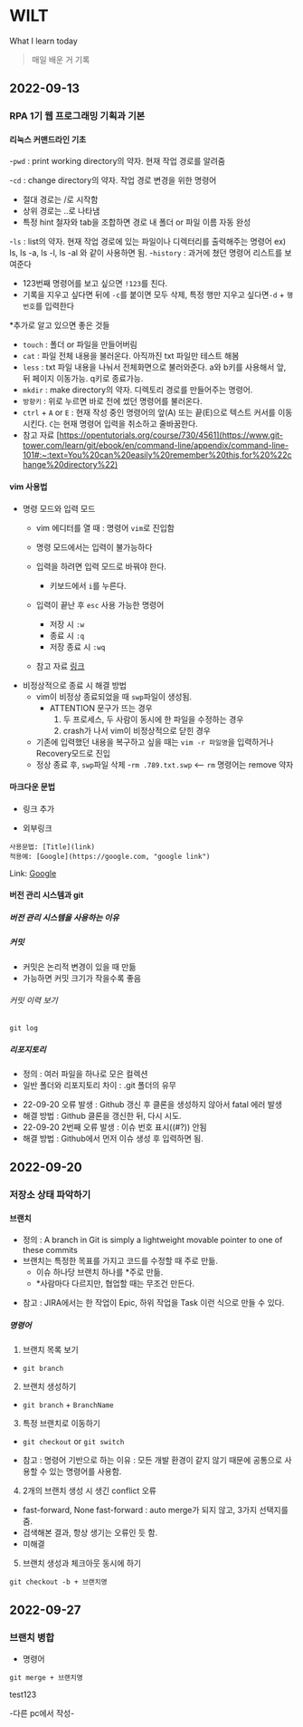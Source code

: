 # WILT
What I learn today 
>매일 배운 거 기록

## 2022-09-13
### RPA 1기 웹 프로그래밍 기획과 기본
#### 리눅스 커맨드라인 기초
-`pwd` : print working directory의 약자. 현재 작업 경로를 알려줌

-`cd` : change directory의 약자. 작업 경로 변경을 위한 명령어
  - 절대 경로는 /로 시작함
  - 상위 경로는 ..로 나타냄
  - 특정 hint 철자와 tab을 조합하면 경로 내 폴더 or 파일 이름 자동 완성
  
-`ls` : list의 약자. 현재 작업 경로에 있는 파일이나 디렉터리를 출력해주는 명령어
  ex) ls, ls -a, ls -l, ls -al 와 같이 사용하면 됨.
-`history` : 과거에 쳤던 명령어 리스트를 보여준다
  - 123번째 명령어를 보고 싶으면 `!123`를 친다.
  - 기록을 지우고 싶다면 뒤에 `-c`를 붙이면 모두 삭제, 특정 행만 지우고 싶다면`-d` + `행 번호`를 입력한다 
  
*추가로 알고 있으면 좋은 것들
  - `touch` : 폴더 or 파일을 만들어버림
  - `cat` : 파일 전체 내용을 불러온다. 아직까진 txt 파일만 테스트 해봄
  - `less` : txt 파일 내용을 나눠서 전체화면으로 불러와준다. a와 b키를 사용해서 앞, 뒤 페이지 이동가능. q키로 종료가능.
  - `mkdir` : make directory의 약자. 디렉토리 경로를 만들어주는 명령어.
  - `방향키` : 위로 누르면 바로 전에 썼던 명령어를 불러온다.
  - `ctrl` + `A` or `E` : 현재 작성 중인 명령어의 앞(A) 또는 끝(E)으로 텍스트 커서를 이동시킨다. `C`는 현재 명령어 입력을 취소하고 줄바꿈한다.
  - 참고 자료  [https://opentutorials.org/course/730/4561](https://www.git-tower.com/learn/git/ebook/en/command-line/appendix/command-line-101#:~:text=You%20can%20easily%20remember%20this,for%20%22change%20directory%22)
#### vim 사용법
  - 명령 모드와 입력 모드
    - vim 에디터를 열 때 : 명령어 `vim`로 진입함
    
    - 명령 모드에서는 입력이 불가능하다
    
    - 입력을 하려면 입력 모드로 바꿔야 한다.
      - 키보드에서 `i`를 누른다.
      
    - 입력이 끝난 후 `esc`
      사용 가능한 명령어
      - 저장 시 `:w`
      - 종료 시 `:q`
      - 저장 종료 시 `:wq`
    - 참고 자료 [링크](https://opentutorials.org/course/730/4561)
  - 비정상적으로 종료 시 해결 방법
    - vim이 비정상 종료되었을 때 `swp`파일이 생성됨.
      - ATTENTION 문구가 뜨는 경우
        1. 두 프로세스, 두 사람이 동시에 한 파일을 수정하는 경우
        2. crash가 나서 vim이 비정상적으로 닫힌 경우
    - 기존에 입력했던 내용을 복구하고 싶을 때는 `vim -r 파일명`을 입력하거나 Recovery모드로 진입
    - 정상 종료 후, `swp`파일 삭제
      -`rm .789.txt.swp` <-- `rm` 명령어는 remove 약자
#### 마크다운 문법
- 링크 추가

* 외부링크
```
사용문법: [Title](link)
적용예: [Google](https://google.com, "google link")
```
Link: [Google](https://google.com, "google link")


#### 버전 관리 시스템과 git


##### 버전 관리 시스템을 사용하는 이유


##### 커밋
- 커밋은 논리적 변경이 있을 때 만듦
- 가능하면 커밋 크기가 작을수록 좋음
###### 커밋 이력 보기
```
git log
```
##### 리포지토리
- 정의 : 여러 파일을 하나로 모은 컬렉션
- 일반 폴더와 리포지토리 차이 : .git 폴더의 유무
* 22-09-20 오류 발생 : Github 갱신 후 클론을 생성하지 않아서 fatal 에러 발생
* 해결 방법 : Github 클론을 갱신한 뒤, 다시 시도.
* 22-09-20 2번째 오류 발생 : 이슈 번호 표시((#?)) 안됨
* 해결 방법 : Github에서 먼저 이슈 생성 후 입력하면 됨.
## 2022-09-20
### 저장소 상태 파악하기

#### 브랜치

- 정의 : A branch in Git is simply a lightweight movable pointer to one of these commits
- 브랜치는 특정한 목표를 가지고 코드를 수정할 때 주로 만듦.
  - 이슈 하나당 브랜치 하나를 *주로 만듦.
  - *사람마다 다르지만, 협업할 때는 무조건 만든다.
* 참고 : JIRA에서는 한 작업이 Epic, 하위 작업을 Task 이런 식으로 만들 수 있다.

##### 명령어 

1. 브랜치 목록 보기
- `git branch`
2. 브랜치 생성하기
- `git branch` + `BranchName`
3. 특정 브랜치로 이동하기
- `git checkout` or `git switch`
* 참고 : 명령어 기반으로 하는 이유 : 모든 개발 환경이 같지 않기 때문에 공통으로 사용할 수 있는 명령어를 사용함.

4. 2개의 브랜치 생성 시 생긴 conflict 오류
- fast-forward, None fast-forward : auto merge가 되지 않고, 3가지 선택지를 줌.
- 검색해본 결과, 항상 생기는 오류인 듯 함.
- 미해결

5. 브랜치 생성과 체크아웃 동시에 하기
```
git checkout -b + 브랜치명
```

## 2022-09-27
### 브랜치 병합

- 명령어
```
git merge + 브랜치명

```

test123

-다른 pc에서 작성-
